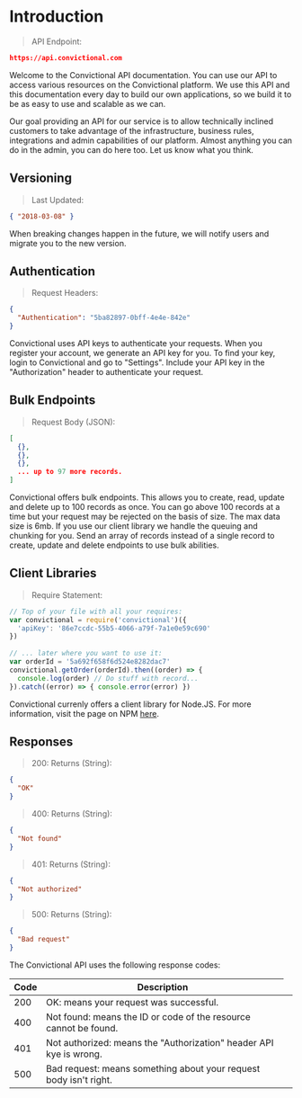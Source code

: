 # Introduction

> API Endpoint:

```json
https://api.convictional.com
```

Welcome to the Convictional API documentation. You can use our API to access various resources on the Convictional platform. We use this API and this documentation every day to build our own applications, so we build it to be as easy to use and scalable as we can.

Our goal providing an API for our service is to allow technically inclined customers to take advantage of the infrastructure, business rules, integrations and admin capabilities of our platform. Almost anything you can do in the admin, you can do here too. Let us know what you think.

## Versioning

> Last Updated:

```json
{ "2018-03-08" }
```

When breaking changes happen in the future, we will notify users and migrate you to the new version. 

## Authentication

> Request Headers:

```json
{ 
  "Authentication": "5ba82897-0bff-4e4e-842e"
}
```

Convictional uses API keys to authenticate your requests. When you register your account, we generate an API key for you. To find your key, login to Convictional and go to "Settings". Include your API key in the "Authorization" header to authenticate your request.

## Bulk Endpoints

> Request Body (JSON):

```json
[
  {},
  {},
  {},
  ... up to 97 more records.
]
```

Convictional offers bulk endpoints. This allows you to create, read, update and delete up to 100 records as once. You can go above 100 records at a time but your request may be rejected on the basis of size. The max data size is 6mb. If you use our client library we handle the queuing and chunking for you. Send an array of records instead of a single record to create, update and delete endpoints to use bulk abilities.

## Client Libraries

> Require Statement:

```javascript
// Top of your file with all your requires:
var convictional = require('convictional')({
  'apiKey': '86e7ccdc-55b5-4066-a79f-7a1e0e59c690'
})
 
// ... later where you want to use it:
var orderId = '5a692f658f6d524e8282dac7'
convictional.getOrder(orderId).then((order) => {
  console.log(order) // Do stuff with record...
}).catch((error) => { console.error(error) })

```

Convictional currenly offers a client library for Node.JS. For more information, visit the page on NPM [here](https://npmjs.com/package/convictional).

## Responses

> 200: Returns (String):

```json
{
  "OK"
}
```

> 400: Returns (String):

```json
{
  "Not found"
}
```

> 401: Returns (String): 

```json
{
  "Not authorized"
}
```

> 500: Returns (String):

```json
{
  "Bad request"
}
```

The Convictional API uses the following response codes:

| Code      | Description     |
| --------- | --------------- |
| 200       <td style="width:100%;">OK: means your request was successful.</td> |
| 400       | Not found: means the ID or code of the resource cannot be found.  |
| 401       | Not authorized: means the "Authorization" header API kye is wrong.|
| 500       | Bad request: means something about your request body isn't right. |